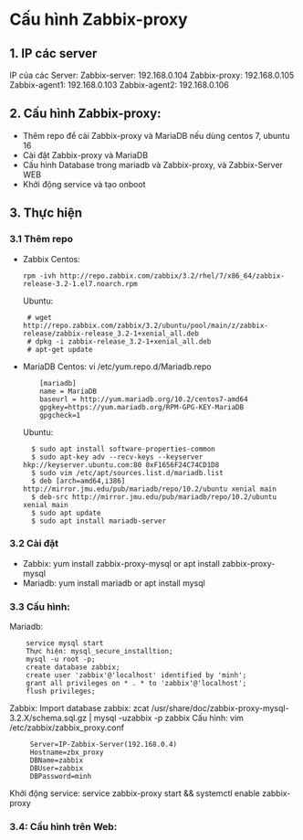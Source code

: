 # Cấu hình Zabbix-proxy
## 1. IP các server
IP của các Server:
Zabbix-server: 192.168.0.104
Zabbix-proxy: 192.168.0.105
Zabbix-agent1: 192.168.0.103
Zabbix-agent2: 192.168.0.106

## 2. Cấu hình Zabbix-proxy:
- Thêm repo để cài Zabbix-proxy và MariaDB nếu dùng centos 7, ubuntu 16
- Cài đặt Zabbix-proxy và MariaDB
- Cấu hình Database trong mariadb và Zabbix-proxy, và Zabbix-Server WEB
- Khởi động service và tạo onboot

## 3. Thực hiện
### 3.1 Thêm repo
- Zabbix
  Centos: 
  
      rpm -ivh http://repo.zabbix.com/zabbix/3.2/rhel/7/x86_64/zabbix-release-3.2-1.el7.noarch.rpm
      
  Ubuntu: 
  
       # wget http://repo.zabbix.com/zabbix/3.2/ubuntu/pool/main/z/zabbix-release/zabbix-release_3.2-1+xenial_all.deb
       # dpkg -i zabbix-release_3.2-1+xenial_all.deb
       # apt-get update
- MariaDB
  Centos: vi /etc/yum.repo.d/Mariadb.repo
          
          [mariadb]
          name = MariaDB
          baseurl = http://yum.mariadb.org/10.2/centos7-amd64
          gpgkey=https://yum.mariadb.org/RPM-GPG-KEY-MariaDB
          gpgcheck=1
  Ubuntu:
  
        $ sudo apt install software-properties-common
        $ sudo apt-key adv --recv-keys --keyserver hkp://keyserver.ubuntu.com:80 0xF1656F24C74CD1D8
        $ sudo vim /etc/apt/sources.list.d/mariadb.list
        $ deb [arch=amd64,i386] http://mirror.jmu.edu/pub/mariadb/repo/10.2/ubuntu xenial main
        $ deb-src http://mirror.jmu.edu/pub/mariadb/repo/10.2/ubuntu xenial main
        $ sudo apt update
        $ sudo apt install mariadb-server

### 3.2 Cài đặt
- Zabbix:
        yum install zabbix-proxy-mysql or apt install zabbix-proxy-mysql
- Mariadb: 
        yum install mariadb or apt install mysql
### 3.3 Cấu hình:
Mariadb:

        service mysql start
        Thực hiện: mysql_secure_installtion;
        mysql -u root -p;
        create database zabbix;
        create user 'zabbix'@'localhost' identified by 'minh';
        grant all privileges on * . * to 'zabbix'@'localhost';
        flush privileges;
Zabbix:
Import database zabbix: zcat /usr/share/doc/zabbix-proxy-mysql-3.2.X/schema.sql.gz | mysql -uzabbix -p   zabbix
Cấu hình:  vim /etc/zabbix/zabbix_proxy.conf
         
         Server=IP-Zabbix-Server(192.168.0.4)
         Hostname=zbx_proxy
         DBName=zabbix
         DBUser=zabbix
         DBPassword=minh
Khởi động service: service zabbix-proxy start && systemctl enable zabbix-proxy
### 3.4: Cấu hình trên Web:


